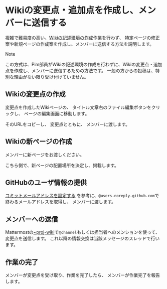 # Wikiの変更点・追加点を作成し、メンバーに送信する

複雑で難易度の高い、[Wikiの記述環境の作成](create-env.md)作業を行わず、
特定ページの修正案や新規ページの作成案を作成し、メンバーに送信する方法を説明します。

> [!NOTE]
> この方式は、Pim部員がWikiの記述環境の作成を行わずに、Wikiの変更点・追加点を作成し、メンバーに送信するための方法です。
> 一般の方からの投稿は、特別な理由がない限り受け付けていません。

## Wikiの変更点の作成

変更点を作成したWikiページの、
タイトル文章右のファイル編集ボタンをクリックし、
ページの編集画面に移動します。

そのURLをコピーし、
変更点とともに、
メンバーに渡します。

## Wikiの新ページの作成

メンバーに新ページをお渡しください。

こちら側で、新ページの配置場所を決定し、掲載します。

## GitHubのユーザ情報の提供

[コミットメールアドレスを設定する](https://docs.github.com/ja/account-and-profile/setting-up-and-managing-your-personal-account-on-github/managing-email-preferences/setting-your-commit-email-address)
を参考に、`@users.noreply.github.com`で終わるメールアドレスを取得し、
メンバーに渡します。

## メンバーへの送信

Mattermostの[~proj-wiki](https://chat.pim.gr.jp/pim/channels/proj-wiki)で`@channel`もしくは担当者へのメンションを使って、変更点を送信します。
これ以降の情報交換は当該メッセージのスレッドで行います。

## 作業の完了

メンバーが変更点を受け取り、作業を完了したら、
メンバーが作業完了を報告します。
